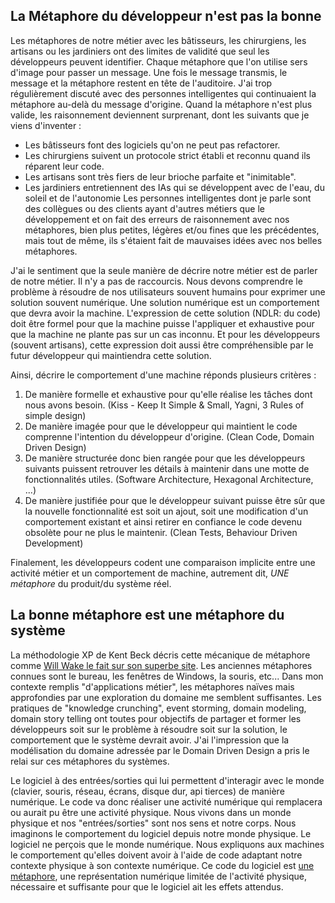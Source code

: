 ## La Métaphore du développeur n'est pas la bonne

Les métaphores de notre métier avec les bâtisseurs, les chirurgiens, les artisans ou les jardiniers ont des limites de validité que seul les développeurs peuvent identifier.
Chaque métaphore que l'on utilise sers d'image pour passer un message. Une fois le message transmis, le message et la métaphore restent en tête de l'auditoire.
J'ai trop régulièrement discuté avec des personnes intelligentes qui continuaient la métaphore au-delà du message d'origine.
Quand la métaphore n'est plus valide, les raisonnement deviennent surprenant, dont les suivants que je viens d'inventer :
- Les bâtisseurs font des logiciels qu'on ne peut pas refactorer.
- Les chirurgiens suivent un protocole strict établi et reconnu quand ils réparent leur code.
- Les artisans sont très fiers de leur brioche parfaite et "inimitable".
- Les jardiniers entretiennent des IAs qui se développent avec de l'eau, du soleil et de l'autonomie
Les personnes intelligentes dont je parle sont des collègues ou des clients ayant d'autres métiers que le développement et on fait des erreurs de raisonnement avec nos métaphores, bien plus petites, légères et/ou fines que les précédentes, mais tout de même, ils s'étaient fait de mauvaises idées avec nos belles métaphores.

J'ai le sentiment que la seule manière de décrire notre métier est de parler de notre métier.
Il n'y a pas de raccourcis. 
Nous devons comprendre le problème à résoudre de nos utilisateurs souvent humains pour exprimer une solution souvent numérique.
Une solution numérique est un comportement que devra avoir la machine.
L'expression de cette solution (NDLR: du code) doit être formel pour que la machine puisse l'appliquer et exhaustive pour que la machine ne plante pas sur un cas inconnu.
Et pour les développeurs (souvent artisans), cette expression doit aussi être compréhensible par le futur développeur qui maintiendra cette solution.

Ainsi, décrire le comportement d'une machine réponds plusieurs critères :

1. De manière formelle et exhaustive pour qu'elle réalise les tâches dont nous avons besoin. (Kiss - Keep It Simple & Small, Yagni, 3 Rules of simple design)
2. De manière imagée pour que le développeur qui maintient le code comprenne l'intention du développeur d'origine. (Clean Code, Domain Driven Design)
3. De manière structurée donc bien rangée pour que les développeurs suivants puissent retrouver les détails à maintenir dans une motte de fonctionnalités utiles. (Software Architecture, Hexagonal Architecture, ...)
4. De manière justifiée pour que le développeur suivant puisse être sûr que la nouvelle fonctionnalité est soit un ajout, soit une modification d'un comportement existant et ainsi retirer en confiance le code devenu obsolète pour ne plus le maintenir. (Clean Tests, Behaviour Driven Development)

Finalement, les développeurs codent une comparaison implicite entre une activité métier et un comportement de machine, autrement dit, *UNE métaphore* du produit/du système réel.

## La bonne métaphore est une métaphore du système

La méthodologie XP de Kent Beck décris cette mécanique de métaphore comme [Will Wake le fait sur son superbe site](https://xp123.com/articles/the-system-metaphor/). 
Les anciennes métaphores connues sont le bureau, les fenêtres de Windows, la souris, etc...
Dans mon contexte remplis "d'applications métier", les métaphores naïves mais approfondies par une exploration du domaine me semblent suffisantes.
Les pratiques de "knowledge crunching", event storming, domain modeling, domain story telling ont toutes pour objectifs de partager et former les développeurs soit sur le problème à résoudre soit sur la solution, le comportement que le système devrait avoir.
J'ai l'impression que la modélisation du domaine adressée par le Domain Driven Design a pris le relai sur ces métaphores du systèmes.

Le logiciel à des entrées/sorties qui lui permettent d'interagir avec le monde (clavier, souris, réseau, écrans, disque dur, api tierces) de manière numérique.
Le code va donc réaliser une activité numérique qui remplacera ou aurait pu être une activité physique.
Nous vivons dans un monde physique et nos "entrées/sorties" sont nos sens et notre corps.
Nous imaginons le comportement du logiciel depuis notre monde physique.
Le logiciel ne perçois que le monde numérique.
Nous expliquons aux machines le comportement qu'elles doivent avoir à l'aide de code adaptant notre contexte physique à son contexte numérique.
Ce code du logiciel est [une métaphore](https://fr.wikipedia.org/wiki/M%C3%A9taphore#Aide_%C3%A0_la_conceptualisation), une représentation numérique limitée de l'activité physique, nécessaire et suffisante pour que le logiciel ait les effets attendus.

